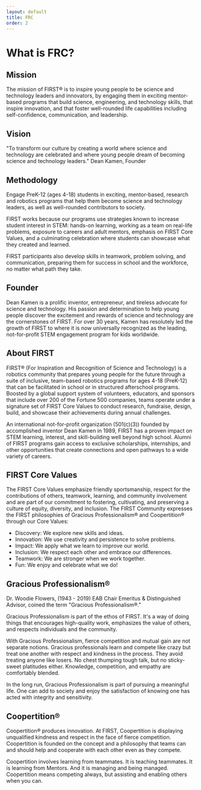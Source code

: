 ```yaml
---
layout: default
title: FRC
order: 2
---
```


# What is FRC?

## Mission
The mission of FIRST® is to inspire young people to be science and technology leaders and innovators, 
by engaging them in exciting mentor-based programs that build science, engineering, and technology 
skills, that inspire innovation, and that foster well-rounded life capabilities including self-confidence, 
communication, and leadership.

## Vision
"To transform our culture by creating a world where science and technology are celebrated and where young 
people dream of becoming science and technology leaders."  Dean Kamen, Founder

## Methodology
Engage PreK-12 (ages 4-18) students in exciting, mentor-based, research and robotics programs that help them 
become science and technology leaders, as well as well-rounded contributors to society.

FIRST works because our programs use strategies known to increase student interest in STEM: hands-on learning, 
working as a team on real-life problems, exposure to careers and adult mentors, emphasis on FIRST Core Values, 
and a culminating celebration where students can showcase what they created and learned.

FIRST participants also develop skills in teamwork, problem solving, and communication, preparing them for 
success in school and the workforce, no matter what path they take.

## Founder
Dean Kamen is a prolific inventor, entrepreneur, and tireless advocate for science and technology. His 
passion and determination to help young people discover the excitement and rewards of science and technology 
are the cornerstones of FIRST. For over 30 years, Kamen has resolutely led the growth of FIRST to where it 
is now universally recognized as the leading, not-for-profit STEM engagement program for kids worldwide.

## About FIRST
FIRST® (For Inspiration and Recognition of Science and Technology) is a robotics community that prepares 
young people for the future through a suite of inclusive, team-based robotics programs for ages 
4-18 (PreK-12) that can be facilitated in school or in structured afterschool programs. Boosted by a 
global support system of volunteers, educators, and sponsors that include over 200 of the Fortune 500 
companies, teams operate under a signature set of FIRST Core Values to conduct research, fundraise, design, 
build, and showcase their achievements during annual challenges.

An international not-for-profit organization (501(c)(3)) founded by accomplished inventor Dean Kamen in 
1989, FIRST has a proven impact on STEM learning, interest, and skill-building well beyond high school. 
Alumni of FIRST programs gain access to exclusive scholarships, internships, and other opportunities that 
create connections and open pathways to a wide variety of careers.

## FIRST Core Values
The FIRST Core Values emphasize friendly sportsmanship, respect for the contributions of others, teamwork, 
learning, and community involvement and are part of our commitment to fostering, cultivating, and preserving 
a culture of equity, diversity, and inclusion. The FIRST Community expresses the FIRST philosophies of 
Gracious Professionalism® and Coopertition® through our Core Values:

- Discovery: We explore new skills and ideas.
- Innovation: We use creativity and persistence to solve problems.
- Impact:  We apply what we learn to improve our world.
- Inclusion: We respect each other and embrace our differences.
- Teamwork: We are stronger when we work together.
- Fun: We enjoy and celebrate what we do!

## Gracious Professionalism®
Dr. Woodie Flowers, (1943 - 2019) EAB Chair Emeritus & Distinguished Advisor, coined the term "Gracious Professionalism®."

Gracious Professionalism is part of the ethos of FIRST. It's a way of doing things that encourages high-quality work, emphasizes the value of others, and respects individuals and the community.

With Gracious Professionalism, fierce competition and mutual gain are not separate notions. Gracious professionals learn and compete like crazy but treat one another with respect and kindness in the process. They avoid treating anyone like losers. No chest thumping tough talk, but no sticky-sweet platitudes either. Knowledge, competition, and empathy are comfortably blended.

In the long run, Gracious Professionalism is part of pursuing a meaningful life. One can add to society and enjoy the satisfaction of knowing one has acted with integrity and sensitivity.

## Coopertition®
Coopertition® produces innovation. At FIRST, Coopertition is displaying unqualified kindness and respect in the face of fierce competition. Coopertition is founded on the concept and a philosophy that teams can and should help and cooperate with each other even as they compete.

Coopertition involves learning from teammates. It is teaching teammates. It is learning from Mentors. And it is managing and being managed. Coopertition means competing always, but assisting and enabling others when you can.